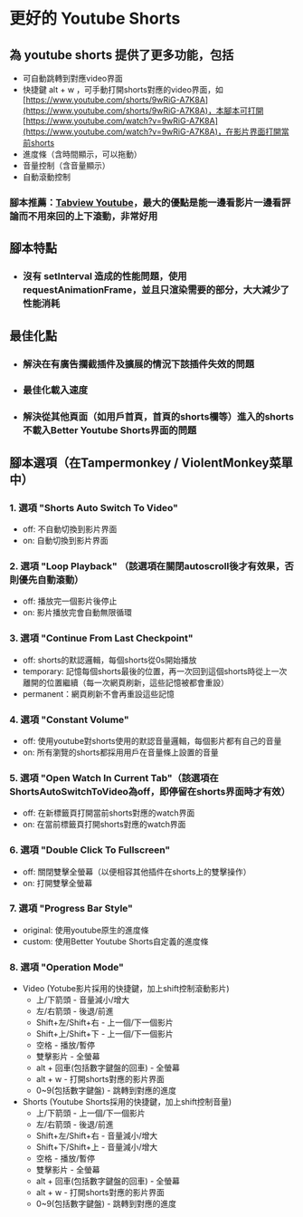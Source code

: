 # 更好的 Youtube Shorts

## 為 youtube shorts 提供了更多功能，包括

- 可自動跳轉到對應video界面
- 快捷鍵 alt + w ，可手動打開shorts對應的video界面，如[https://www.youtube.com/shorts/9wRiG-A7K8A](https://www.youtube.com/shorts/9wRiG-A7K8A)，本腳本可打開[https://www.youtube.com/watch?v=9wRiG-A7K8A](https://www.youtube.com/watch?v=9wRiG-A7K8A)，在影片界面打開當前shorts
- 進度條（含時間顯示，可以拖動）
- 音量控制（含音量顯示）
- 自動滾動控制

### 腳本推薦：[Tabview Youtube](https://greasyfork.org/zh-CN/scripts/428651-tabview-youtube)，最大的優點是能一邊看影片一邊看評論而不用來回的上下滾動，非常好用

## 腳本特點

- <h3>沒有 setInterval 造成的性能問題，使用requestAnimationFrame，並且只渲染需要的部分，大大減少了性能消耗</h3>

## 最佳化點

- <h3>解決在有廣告攔截插件及擴展的情況下該插件失效的問題</h3>
- <h3>最佳化載入速度</h3>
- <h3>解決從其他頁面（如用戶首頁，首頁的shorts欄等）進入的shorts不載入Better Youtube Shorts界面的問題</h3>

## 腳本選項（在Tampermonkey / ViolentMonkey菜單中）

### 1. 選項 "Shorts Auto Switch To Video"

- off: 不自動切換到影片界面
- on: 自動切換到影片界面

### 2. 選項 "Loop Playback" （該選項在關閉autoscroll後才有效果，否則優先自動滾動）

- off: 播放完一個影片後停止
- on: 影片播放完會自動無限循環

### 3. 選項 "Continue From Last Checkpoint"

- off: shorts的默認邏輯，每個shorts從0s開始播放
- temporary: 記憶每個shorts最後的位置，再一次回到這個shorts時從上一次離開的位置繼續（每一次網頁刷新，這些記憶被都會重設）
- permanent：網頁刷新不會再重設這些記憶

### 4. 選項 "Constant Volume"

- off: 使用youtube對shorts使用的默認音量邏輯，每個影片都有自己的音量
- on: 所有瀏覽的shorts都採用用戶在音量條上設置的音量

### 5. 選項 "Open Watch In Current Tab"（該選項在ShortsAutoSwitchToVideo為off，即停留在shorts界面時才有效）

- off: 在新標籤頁打開當前shorts對應的watch界面
- on: 在當前標籤頁打開shorts對應的watch界面

### 6. 選項 "Double Click To Fullscreen"

- off: 關閉雙擊全螢幕（以便相容其他插件在shorts上的雙擊操作）
- on: 打開雙擊全螢幕

### 7. 選項 "Progress Bar Style"
- original: 使用youtube原生的進度條
- custom: 使用Better Youtube Shorts自定義的進度條

### 8. 選項 "Operation Mode"

- Video (Yotube影片採用的快捷鍵，加上shift控制滾動影片)
  - 上/下箭頭 - 音量減小/增大
  - 左/右箭頭 - 後退/前進
  - Shift+左/Shift+右 - 上一個/下一個影片
  - Shift+上/Shift+下 - 上一個/下一個影片
  - 空格 - 播放/暫停
  - 雙擊影片 - 全螢幕
  - alt + 回車(包括數字鍵盤的回車) - 全螢幕
  - alt + w - 打開shorts對應的影片界面
  - 0~9(包括數字鍵盤) - 跳轉到對應的進度
- Shorts (Youtube Shorts採用的快捷鍵，加上shift控制音量)
  - 上/下箭頭 - 上一個/下一個影片
  - 左/右箭頭 - 後退/前進
  - Shift+左/Shift+右 - 音量減小/增大
  - Shift+下/Shift+上 - 音量減小/增大
  - 空格 - 播放/暫停
  - 雙擊影片 - 全螢幕
  - alt + 回車(包括數字鍵盤的回車) - 全螢幕
  - alt + w - 打開shorts對應的影片界面
  - 0~9(包括數字鍵盤) - 跳轉到對應的進度
